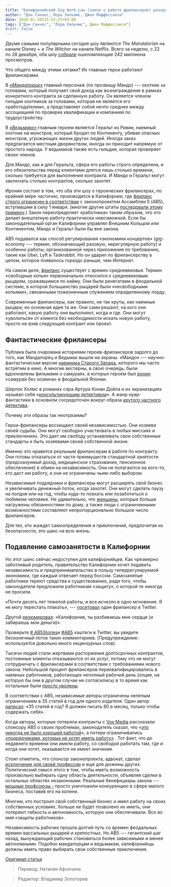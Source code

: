 ```yaml
---
title: "Калифорнийский Gig Work Law (закон о работе фрилансеров) разорил бы Мандалорца и Ведьмака"
author: "Дэн Санчес, Лора Уильямс, Джен Маффессанти"
date: 2020-01-26T15:52:27+03:00
tags: ["Дэн Санчес", "Лора Уильямс", Джен Маффессанти"]
draft: false
---
```


Двумя самыми популярными сегодня шоу являются _The Mandalorian_ на канале Disney + и _The Witcher_ на канале Netflix. Всего за неделю, с 22 по 28 декабря, оба шоу [собрали](https://www.ign.com/articles/2019/12/30/the-witcher-is-one-of-the-most-in-demand-streaming-shows-in-the-us) ошеломляющие 242 миллиона просмотров.

Что общего между этими хитами? Их главные герои работают фрилансерами.

В [_«Мандалорце»_](https://fee.org/articles/the-little-known-history-of-the-wild-west-is-the-ultimate-mandalorian-easter-egg/) главный персонаж (по прозвищу Мандо) --- охотник за головами, который  получает свой доход как вознаграждение в рамках конкретного контракта за сделанную работу. Он является членом гильдии охотников за головами, которая не является его «работодателем», а представляет собой нечто среднее между ассоциацией по проверке квалификации и компанией по трудоустройству.

В [_«Ведьмаке»_ ](https://fee.org/articles/what-the-witcher-gets-right-about-reputation-and-business/) главным героем является Геральт из Ривии, наемный охотник на монстров, который бродит по Континенту, убивая опасных монстров, угрожающих жизни других людей. Иногда заказ предлагается местным дворянством, иногда он приходит напрямую от простого народа. У ведьмаков также есть гильдия, которая проверяет своих членов.

Для Мандо, как и для Геральта, сфера его работы строго определена, и его обязательства перед клиентами длятся лишь столько времени, сколько требуется для выполнения контракта. И Мандо и Геральт могут заключать столько контрактов, сколько захотят.

Ирония состоит в том, что оба эти шоу о героических фрилансерах, по крайней мере частично, производятся в Калифорнии, где [фриланс строго ограничен в соответствии](https://fee.org/articles/did-california-just-kill-the-gig-economy/) с законопроектом Ассамблеи 5  (AB5), вступившим в силу 1 января. (многие другие штаты [последовали этому примеру](https://www.usatoday.com/story/money/2020/01/08/laws-those-gig-economy-may-hurt-much-they-help-some-say/2703019001/).) Закон переопределяет «работника» таким образом, что это делает внештатную работу практически невозможной. Если бы законодательный орган Калифорнии управлял Внешним Кольцом или Континентом, Мандо и Геральт были бы вне закона.

AB5 подавался как способ регулирования «экономики концертов» (gig-economy --- термин, обозначающий разовую, нерегулярную работу) и особенно работы, организованной через приложения по требованию, такие как Uber, Lyft и Taskrabbit. Но он ударил по фрилансерству в целом, которое появилось гораздо раньше, чем Интернет.

На самом деле, [фриланс](https://www.merriam-webster.com/words-at-play/freelance-origin-meaning) существует с времен средневековья. Термин «свободные копья» первоначально относился к средневековым рыцарям, сражавшимся по найму. Они были ренегатами в феодальной системе, в которой большинство рыцарей были «несвободными копьями», связанными пожизненным служением определенному лорду.

Современные фрилансеры, как правило, не так круты, как наемные рыцари, но основная идея та же. Они сами решают, на кого они работают, какую работу они выполняют, когда и где. Они могут «уволиться» от клиента без необходимости искать новую работу, просто не взяв следующий контракт или проект.

## Фантастические фрилансеры

Публика была очарована историями героев-фрилансеров задолго до того, как Мандалорец и Ведьмак вышли на экраны. «Мандо» --- научно-фантастическая версия [наемника Старого Запада](https://www.imdb.com/title/tt0054047/?ref_=nv_sr_srsg_3), которого мы часто встретим в кино. А многие вестерны, в свою очередь, были вдохновлены фильмами о самураях, в которых героем был [ронин](https://www.imdb.com/title/tt0308827/?ref_=nv_sr_srsg_9) «самурай без хозяина» в феодальной Японии.

Шерлок Холмс в романах сэра Артура Конан Дойла и их экранизациях называл себя «[консультирующим детективом](https://en.wikipedia.org/wiki/Sherlock_Holmes)». А жанр нуар-фантастики в основном сосредоточен вокруг образа [крутого частного детектива](https://en.wikipedia.org/wiki/Hardboiled).

Почему эти образы так неотразимы?

Герои-фрилансеры восхищают своей независимостью. Они хозяева своей судьбы. Они могут свободно участвовать в любых миссиях и приключениях. Это дает им свободу устанавливать свои собственные стандарты и быть хозяевами своей собственной жизни.

Именно это нравится реальным фрилансерам в работе по контракту. Они готовы отказаться от части преимуществ стандартной занятости (предсказуемый доход, медицинское страхование, пенсионное обеспечение) в обмен на независимость. Они не полагаются на кого-то, кто даст им работу, и они не ограничены чьим-либо выбором.

Независимые подрядчики и фрилансеры могут расширять свой бизнес и увеличивать денежный поток, когда захотят. Они могут сделать паузу на полдня или на год, чтобы куда-то поехать или позаботиться о любимом человеке. Не удивительно, что [женщины](https://blog.acton.org/archives/113600-a-war-on-freelancers-is-a-war-on-women.html), которые больше нагружены обязанностями по дому, а также люди с ограниченными возможностями составляют непропорционально большое число фрилансеров.

Для тех, кто жаждет самоопределения и приключений, предпочитая их безопасности, это шанс на всю жизнь.

## Подавление самозанятости в Калифорнии

Но этот шанс сейчас недоступен для калифорнийцев. Как чрезмерно заботливый родитель, правительство Калифорнии хочет подавить независимость и предпринимательство в пользу гиперрегулируемой экономики, где каждый отвечает перед боссом. Самозанятые работники теряют средства к существованию, ради того, чтобы законодатели предложили работникам «защиту», о которой те никогда не просили.

«Почти десять лет тяжелой работы, и все исчезло в одно мгновение. Я не могу перестать плакать», --- [посетовал](https://twitter.com/ms_andiloveall/status/1206705811042422785%3Flang%3Den) один фрилансер в Twitter.

Другой [резюмировал](https://www.mavsmoneyball.com/2019/12/16/21024414/california-terrible-ab5-came-for-me-today-and-im-devastated): «Калифорния, ты разбиваешь мне сердце (и забираешь мои деньги)».

Проверьте [# AB5Stories](https://twitter.com/search?q=#AB5stories)и [#AB5](https://twitter.com/search?q=#AB5) хэштеги в Twitter, вы увидите бесконечный поток таких комментариев. (Предупреждение: используется довольно много нецензурных слов).

Тысячи людей стали жертвами расторжения долгосрочных контрактов, постоянные клиенты отказываются от их услуг, потому что не могут сотрудничать с фрилансерами в соответствии с  требованиями нового закона. Небольшой процент фрилансеров переквалифицировались в наемных работников, работающих неполный рабочий день (опция, на которую бы они в другом случае не согласились)  в то время как остальные были [просто уволены](https://twitter.com/jackiehdlam/status/1204523785354792960).

В соответствии с AB5, независимые авторы ограничены нелепым ограничением в 35 статей в год для одного издателя. Один автор [написал](https://twitter.com/MazingAmy/status/1177700138082418689): «35 статей в год? Я должен писать 80 в месяц, только чтобы содержать себя».

Когда авторы, которые потеряли контракты с [Vox Media](https://reason.com/2019/12/17/california-freelancers-suffer-from-totally-predictable-unintended-consequences-of-gig-worker-protection-bill/) рассказали спонсору AB5 о своих проблемах, законодатель сказал, что «[это никогда не было хорошей работой](https://twitter.com/LorenaSGonzalez/status/1205265427401601024)», а потери ограничивались [«подрядчиками, которые не хотят иметь работу»](https://twitter.com/lorenasgonzalez/status/1206631411089911809%3Flang%3Den) . Тот факт, что до недавнего времени они имели работу, со свободой работать там, где и когда они хотят, оказывается не имеет значения.

Стоит отметить, что спонсор законопроекта, адвокат, сделал [исключение для своей профессии](https://www.jdsupra.com/legalnews/ab5-is-now-law-in-california-now-what-86489/) и еще для дюжины других. Политический смысл этого в том, чтобы иметь возможность произвольно выбирать одну область деятельности, объявляя сделки в остальных областях незаконными. Реальные бенефициары закона --- [мощные профсоюзы -](https://digiday.com/media/op-ed-ab-5-will-hurt-not-help-freelancers/) просто уничтожили конкуренцию в сфере малого бизнеса, поставив его на колени.

Многим, кто построил свой собственный бизнес и имел работу на своих собственных условиях, больше не будет позволено их иметь, они потеряют гибкость и автономность, которую они обеспечивали. Все во имя «защиты работников».

Независимость рабочих прошла долгий путь со времен феодальных времен вассальных рыцарей и крепостных. Но AB5 --- гигантский шаг назад, вынуждающий рабочих становиться более зависимыми и менее автономными. Подобно мандалорцам и ведьмакам, калифорнийцы должны иметь право выбирать свои собственные приключения.

[Оригинал статьи](https://fee.org/articles/california-s-gig-work-law-would-drive-the-mandalorian-and-the-witcher-out-of-business/)
> Перевод: Наталия Афончина

> Редактор: Владимир Золоторев

